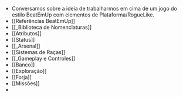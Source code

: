 - Conversamos sobre a ideia de trabalharmos em cima de um jogo do estilo BeatEmUp com elementos de Plataforma/RogueLike.
- [[Referências BeatEmUp]]
- [[_Biblioteca de Nomenclaturas]]
- [[Atributos]]
- [[Status]]
- [[_Arsenal]] 
- [[Sistemas de Raças]]
- [[_Gameplay e Controles]]
- [[Banco]]
- [[Exploração]]
- [[Forja]]
- [[Missões]]
- 










